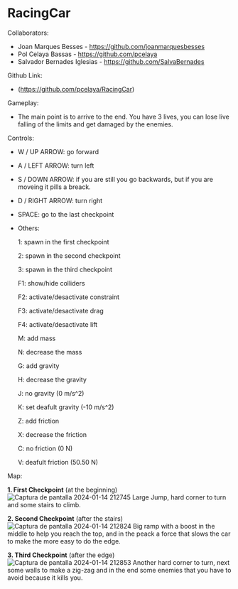 # RacingCar
Collaborators:
- Joan Marques Besses - https://github.com/joanmarquesbesses
- Pol Celaya Bassas - https://github.com/pcelaya
- Salvador Bernades Iglesias - https://github.com/SalvaBernades

Github Link:
- (https://github.com/pcelaya/RacingCar)

Gameplay:

- The main point is to arrive to the end. You have 3 lives, you can lose live falling of the limits and get damaged by the enemies.

Controls:
 
 - W / UP ARROW: go forward
 
 - A / LEFT ARROW: turn left

 - S / DOWN ARROW: if you are still you go backwards, but if you are moveing it pills a breack.

 - D / RIGHT ARROW: turn right

 - SPACE: go to the last checkpoint
 
 
 - Others:

   1: spawn in the first checkpoint

   2: spawn in the second checkpoint

   3: spawn in the third checkpoint

   F1: show/hide colliders

   F2: activate/desactivate constraint

   F3: activate/desactivate drag

   F4: activate/desactivate lift

   M: add mass

   N: decrease the mass

   G: add gravity

   H: decrease the gravity

   J: no gravity (0 m/s^2)

   K: set deafult gravity (-10 m/s^2)

   Z: add friction

   X: decrease the friction

   C: no friction (0 N)

   V: deafult friction (50.50 N)


Map:

**1. First Checkpoint** (at the beginning)
![Captura de pantalla 2024-01-14 212745](https://github.com/pcelaya/RacingCar/assets/125651873/2483a5b8-f30d-4e7a-b9c9-9769966185fa)
  Large Jump, hard corner to turn and some stairs to climb.

**2. Second Checkpoint** (after the stairs)
![Captura de pantalla 2024-01-14 212824](https://github.com/pcelaya/RacingCar/assets/125651873/19cb205d-73f3-430c-a433-3b82ffbfc6ee)
  Big ramp with a boost in the middle to help you reach the top, and in the peack a force that slows the car to make the more easy to do the edge.

**3. Third Checkpoint** (after the edge)
![Captura de pantalla 2024-01-14 212853](https://github.com/pcelaya/RacingCar/assets/125651873/cdd26938-a687-4efc-b392-3be5e230cfdc)
 Another hard corner to turn, next some walls to make a zig-zag and in the end some enemies that you have to avoid because it kills you.


